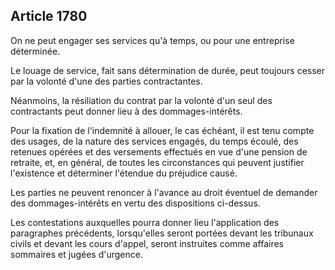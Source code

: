 Article 1780
----
On ne peut engager ses services qu'à temps, ou pour une entreprise déterminée.

Le louage de service, fait sans détermination de durée, peut toujours cesser par
la volonté d'une des parties contractantes.

Néanmoins, la résiliation du contrat par la volonté d'un seul des contractants
peut donner lieu à des dommages-intérêts.

Pour la fixation de l'indemnité à allouer, le cas échéant, il est tenu compte
des usages, de la nature des services engagés, du temps écoulé, des retenues
opérées et des versements effectués en vue d'une pension de retraite, et, en
général, de toutes les circonstances qui peuvent justifier l'existence et
déterminer l'étendue du préjudice causé.

Les parties ne peuvent renoncer à l'avance au droit éventuel de demander des
dommages-intérêts en vertu des dispositions ci-dessus.

Les contestations auxquelles pourra donner lieu l'application des paragraphes
précédents, lorsqu'elles seront portées devant les tribunaux civils et devant
les cours d'appel, seront instruites comme affaires sommaires et jugées
d'urgence.
